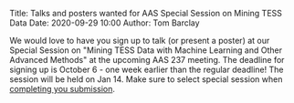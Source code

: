Title: Talks and posters wanted for AAS Special Session on Mining TESS Data
Date: 2020-09-29 10:00
Author: Tom Barclay

We would love to have you sign up to talk (or present a poster) at our Special Session on "Mining TESS Data with Machine Learning and Other Advanced Methods" at the upcoming AAS 237 meeting. The deadline for signing up is October 6 - one week earlier than the regular deadline! The session will be held on Jan 14. Make sure to select special session when [completing you submission](https://aas.org/meetings/aas237/abstracts).